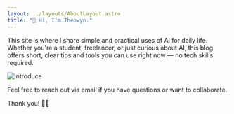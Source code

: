 ```yaml
---
layout: ../layouts/AboutLayout.astro
title: "👋 Hi, I'm Theowyn."
---
```


This site is where I share simple and practical uses of AI for daily life.  
Whether you're a student, freelancer, or just curious about AI, this blog offers short, clear tips and tools you can use right now — no tech skills required.

![introduce](Balto-How-AI-Already-Impacts-Our-Lives-in-Unforeseen-Ways.jpg)

Feel free to reach out via email if you have questions or want to collaborate.

Thank you! 🙏🏼
